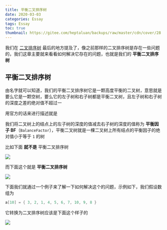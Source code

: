 ```yaml
---
title: 平衡二叉排序树
date: 2020-03-03
categories: Essay
tags: Essay
toc: true
thumbnail: https://gitee.com/heptaluan/backups/raw/master/cdn/cover/28.jpg
---
```


我们在 [二叉排序树](http://localhost:4000/2020/03/02/Essay/27/) 最后的地方提及了，像之前那样的二叉排序树是存在一些问题的，我们这章主要就来看看如何解决它存在的问题，也就是我们的 **平衡二叉排序树**

<!--more-->


## 平衡二叉排序树

由名字就可以知道，我们的平衡二叉排序树它是一颗高度平衡的二叉树，意思就是要么它是一颗空树，要么它的左子树和右子树都是平衡二叉树，且左子树和右子树的深度之差的绝对值不超过一

用官方的话来进行描述就是

我们将二叉树上的结点上的左子树的深度的值减去右子树的深度的值称为 **平衡因子 BF**（`BalanceFactor`），平衡二叉树就是一棵二叉树上所有结点的平衡因子的绝对值小于等于 `1` 的树

比如下面 **就不是** 平衡二叉排序树

![](https://gitee.com/heptaluan/backups/raw/master/cdn/essay/27-01.png)

而下面这个就是 **平衡二叉排序树**

![](https://gitee.com/heptaluan/backups/raw/master/cdn/essay/27-02.png)

下面我们就通过一个例子来了解一下如何解决这个的问题，示例如下，我们假设数组为

```c
a[10] = { 3, 2, 1, 4, 5, 6, 7, 10, 9, 8 }
```

它转换为二叉排序树应该是下面这个样子的

![](https://gitee.com/heptaluan/backups/raw/master/cdn/essay/27-03.png)
